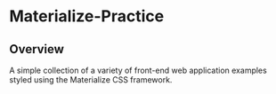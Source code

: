 # Materialize-Practice

## Overview
A simple collection of a variety of front-end web application examples styled using the Materialize CSS framework.